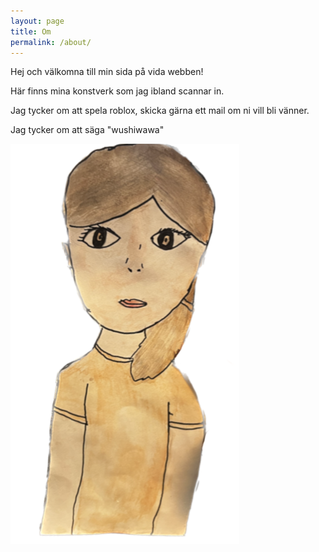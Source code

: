 ```yaml
---
layout: page
title: Om
permalink: /about/
---
```


Hej och välkomna till min sida på vida webben!

Här finns mina konstverk som jag ibland scannar in.

Jag tycker om att spela roblox, skicka gärna ett mail om ni vill bli vänner.

Jag tycker om att säga "wushiwawa"

![me](/assets/klara.png)
